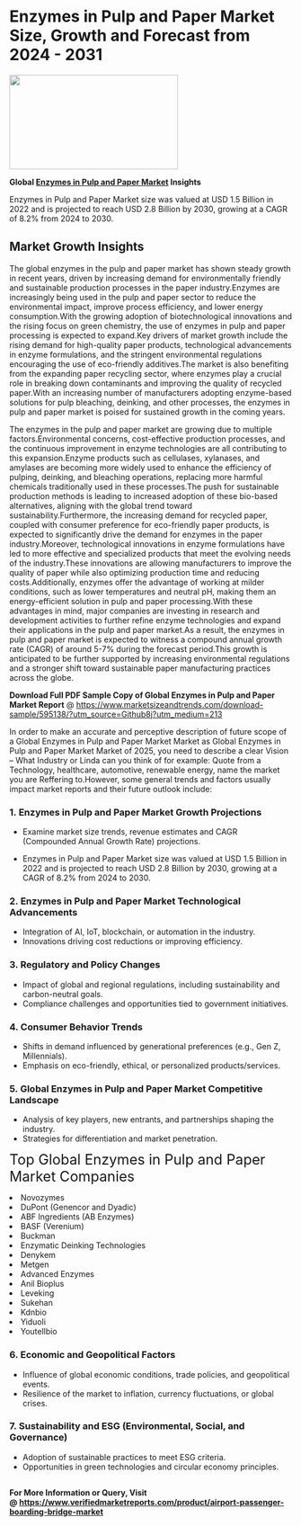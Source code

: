 <H1>Enzymes in Pulp and Paper Market Size, Growth and Forecast from 2024 - 2031</H1><img class="aligncenter size-medium wp-image-584254" src="https://thirdeyenews.in/wp-content/uploads/2024/09/Global-Market-Research-300x168.jpeg" alt="" width="300" height="168" /><p><strong>Global&nbsp;<a href="https://www.marketsizeandtrends.com/download-sample/595138/?utm_source=Github8j?utm_medium=213">Enzymes in Pulp and Paper Market</a> Insights</strong></p><p>Enzymes in Pulp and Paper Market size was valued at USD 1.5 Billion in 2022 and is projected to reach USD 2.8 Billion by 2030, growing at a CAGR of 8.2% from 2024 to 2030.</p><p><h2>Market Growth Insights</h2> <p>The global enzymes in the pulp and paper market has shown steady growth in recent years, driven by increasing demand for environmentally friendly and sustainable production processes in the paper industry.Enzymes are increasingly being used in the pulp and paper sector to reduce the environmental impact, improve process efficiency, and lower energy consumption.With the growing adoption of biotechnological innovations and the rising focus on green chemistry, the use of enzymes in pulp and paper processing is expected to expand.Key drivers of market growth include the rising demand for high-quality paper products, technological advancements in enzyme formulations, and the stringent environmental regulations encouraging the use of eco-friendly additives.The market is also benefiting from the expanding paper recycling sector, where enzymes play a crucial role in breaking down contaminants and improving the quality of recycled paper.With an increasing number of manufacturers adopting enzyme-based solutions for pulp bleaching, deinking, and other processes, the enzymes in pulp and paper market is poised for sustained growth in the coming years.</p> <p>The enzymes in the pulp and paper market are growing due to multiple factors.Environmental concerns, cost-effective production processes, and the continuous improvement in enzyme technologies are all contributing to this expansion.Enzyme products such as cellulases, xylanases, and amylases are becoming more widely used to enhance the efficiency of pulping, deinking, and bleaching operations, replacing more harmful chemicals traditionally used in these processes.The push for sustainable production methods is leading to increased adoption of these bio-based alternatives, aligning with the global trend toward sustainability.Furthermore, the increasing demand for recycled paper, coupled with consumer preference for eco-friendly paper products, is expected to significantly drive the demand for enzymes in the paper industry.Moreover, technological innovations in enzyme formulations have led to more effective and specialized products that meet the evolving needs of the industry.These innovations are allowing manufacturers to improve the quality of paper while also optimizing production time and reducing costs.Additionally, enzymes offer the advantage of working at milder conditions, such as lower temperatures and neutral pH, making them an energy-efficient solution in pulp and paper processing.With these advantages in mind, major companies are investing in research and development activities to further refine enzyme technologies and expand their applications in the pulp and paper market.As a result, the enzymes in pulp and paper market is expected to witness a compound annual growth rate (CAGR) of around 5-7% during the forecast period.This growth is anticipated to be further supported by increasing environmental regulations and a stronger shift toward sustainable paper manufacturing practices across the globe.</p> <p><span class=""><strong>Download Full PDF Sample Copy of Global Enzymes in Pulp and Paper Market Report</strong> @ <a href="https://www.marketsizeandtrends.com/download-sample/595138/?utm_source=Github8j?utm_medium=213" target="_blank">https://www.marketsizeandtrends.com/download-sample/595138/?utm_source=Github8j?utm_medium=213</a></span></p><p>In order to make an accurate and perceptive description of future scope of a Global&nbsp;Enzymes in Pulp and Paper Market Market as Global&nbsp;Enzymes in Pulp and Paper Market Market of 2025, you need to describe a clear Vision &ndash; What Industry or Linda can you think of for example: Quote from a Technology, healthcare, automotive, renewable energy, name the market you are Reffering to.However, some general trends and factors usually impact market reports and their future outlook include:</p><h3>1.&nbsp;<strong>Enzymes in Pulp and Paper Market Growth Projections</strong></h3><ul><li>Examine market size trends, revenue estimates and CAGR (Compounded Annual Growth Rate) projections.</li><li><p>Enzymes in Pulp and Paper Market size was valued at USD 1.5 Billion in 2022 and is projected to reach USD 2.8 Billion by 2030, growing at a CAGR of 8.2% from 2024 to 2030.</p></li></ul><h3>2.&nbsp;<strong>Enzymes in Pulp and Paper Market Technological Advancements</strong></h3><ul><li>Integration of AI, IoT, blockchain, or automation in the industry.</li><li>Innovations driving cost reductions or improving efficiency.</li></ul><h3>3.&nbsp;<strong>Regulatory and Policy Changes</strong></h3><ul><li>Impact of global and regional regulations, including sustainability and carbon-neutral goals.</li><li>Compliance challenges and opportunities tied to government initiatives.</li></ul><h3>4.&nbsp;<strong>Consumer Behavior Trends</strong></h3><ul><li>Shifts in demand influenced by generational preferences (e.g., Gen Z, Millennials).</li><li>Emphasis on eco-friendly, ethical, or personalized products/services.</li></ul><h3>5.&nbsp;<strong>Global Enzymes in Pulp and Paper Market Competitive Landscape</strong></h3><ul><li>Analysis of key players, new entrants, and partnerships shaping the industry.</li><li>Strategies for differentiation and market penetration.</li></ul><p data-pm-slice="1 1 []"><span style="color: inherit; font-family: inherit; font-size: 25px;">Top Global Enzymes in Pulp and Paper Market Companies</span></p><div class="" data-test-id=""><p><li>Novozymes</li><li> DuPont (Genencor and Dyadic)</li><li> ABF Ingredients (AB Enzymes)</li><li> BASF (Verenium)</li><li> Buckman</li><li> Enzymatic Deinking Technologies</li><li> Denykem</li><li> Metgen</li><li> Advanced Enzymes</li><li> Anil Bioplus</li><li> Leveking</li><li> Sukehan</li><li> Kdnbio</li><li> Yiduoli</li><li> Youtellbio</li></p></div><h3>6.&nbsp;<strong>Economic and Geopolitical Factors</strong></h3><ul><li>Influence of global economic conditions, trade policies, and geopolitical events.</li><li>Resilience of the market to inflation, currency fluctuations, or global crises.</li></ul><h3>7.&nbsp;<strong>Sustainability and ESG (Environmental, Social, and Governance)</strong></h3><ul><li>Adoption of sustainable practices to meet ESG criteria.</li><li>Opportunities in green technologies and circular economy principles.</li></ul><h2><strong style="font-size: 14px;">For More Information or Query, Visit @&nbsp;</strong><a style="background-color: #ffffff; font-size: 14px;" href="https://www.marketsizeandtrends.com/report/enzymes-in-pulp-and-paper-market/" target="_blank">https://www.verifiedmarketreports.com/product/airport-passenger-boarding-bridge-market</a></h2>